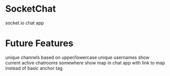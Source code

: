 # SocketChat
socket.io chat app

# Future Features
unique channels based on upper/lowercase
unique usernames
show current active chatrooms somewhere
show map in chat app with link to map instead of basic anchor tag

